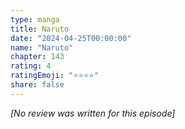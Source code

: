 ```yaml
---
type: manga
title: Naruto
date: "2024-04-25T00:00:00"
name: "Naruto"
chapter: 143
rating: 4
ratingEmoji: "⭐️⭐️⭐️⭐️"
share: false
---
```


_[No review was written for this episode]_
